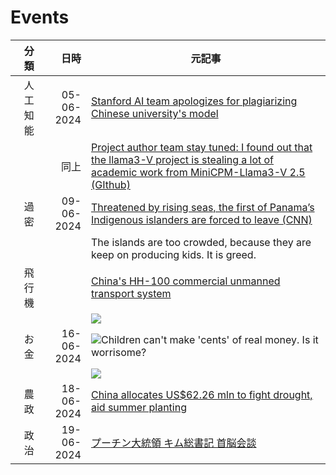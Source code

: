 # Events
|分類 | 日時 | 元記事 |
| --: | --: | -- |
| 人工知能 | 05-06-2024 | [Stanford AI team apologizes for plagiarizing Chinese university's model](https://english.news.cn/20240605/3583ee9143d844758ba3a7ef26170e6d/c.html)|
||同上|[Project author team stay tuned: I found out that the llama3-V project is stealing a lot of academic work from MiniCPM-Llama3-V 2.5 (GIthub)](https://github.com/OpenBMB/MiniCPM-V/issues/196)|
| 過密| 09-06-2024| [Threatened by rising seas, the first of Panama’s Indigenous islanders are forced to leave (CNN)](https://edition.cnn.com/interactive/2024/06/climate/panama-climate-refugees-guna-rising-seas-cnnphotos/)|
|  |  |The islands are too crowded, because they are keep on producing kids. It is greed.|
|飛行機  |  |[China's HH-100 commercial unmanned transport system](https://www.shine.cn/biz/tech/2406124737/)|
| | | ![](https://obj.shine.cn/files/2024/06/12/f6929336-3353-4e1e-9e14-bf5dacea25ff_0.jpg)|
| お金| 16-06-2024| ![Children can't make 'cents' of real money. Is it worrisome?]([https://obj.shine.cn/files/2024/06/12/f6929336-3353-4e1e-9e14-bf5dacea25ff_0.jpg](https://www.shine.cn/opinion/2406152838/))|
|||![](https://obj.shine.cn/files/2024/06/15/42de2c74-8415-4a27-9e1d-0e519fd6741d_0.jpg)|
|農政 | 18-06-2024 | [China allocates US$62.26 mln to fight drought, aid summer planting](https://www.shine.cn/news/nation/2406182299/)|
| 政治| 19-06-2024 |  [プーチン大統領 キム総書記 首脳会談](https://www3.nhk.or.jp/news/html/20240619/k10014485041000.html)|
